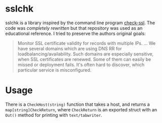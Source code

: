 # sslchk

sslchk is a library inspired by the command line program [check-ssl](https://github.com/wycore/check-ssl). The code was _completely rewritten_ but that repository was used as an educational reference. I tried to preserve the authors original goals:

> Monitor SSL certificate validity for records with multiple IPs.
> ...
> We have several domains which are using DNS RR for loadbalancing/availability. 
> Such domains are especially sensitive, when SSL certificates are renewed. Some of them can easily be missed or deployment fails. It's often hard to discover, which particular service is misconfigured.

# Usage

There is a `CheckHost(string)` function that takes a host, and returns a `map[string]CheckReturn`, where `CheckReturn` is an exported struct with an `Out()` method for printing with `text/tabwriter`.
